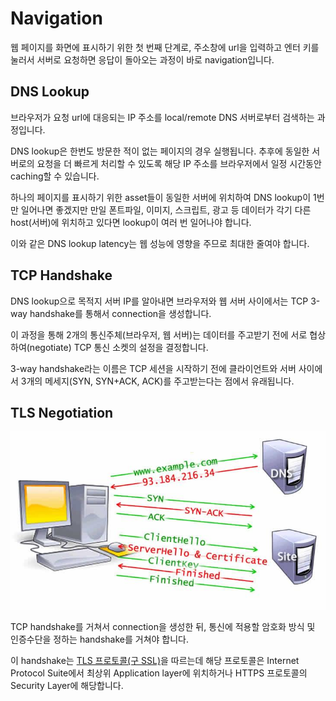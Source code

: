 # Navigation

웹 페이지를 화면에 표시하기 위한 첫 번째 단계로, 주소창에 url을 입력하고 엔터 키를 눌러서 서버로 요청하면 응답이 돌아오는 과정이 바로 navigation입니다.

## DNS Lookup

브라우저가 요청 url에 대응되는 IP 주소를 local/remote DNS 서버로부터 검색하는 과정입니다.

DNS lookup은 한번도 방문한 적이 없는 페이지의 경우 실행됩니다. 추후에 동일한 서버로의 요청을 더 빠르게 처리할 수 있도록 해당 IP 주소를 브라우저에서 일정 시간동안 caching할 수 있습니다.

하나의 페이지를 표시하기 위한 asset들이 동일한 서버에 위치하여 DNS lookup이 1번만 일어나면 좋겠지만 만일 폰트파일, 이미지, 스크립트, 광고 등 데이터가 각기 다른 host(서버)에 위치하고 있다면 lookup이 여러 번 일어나야 합니다.

이와 같은 DNS lookup latency는 웹 성능에 영향을 주므로 최대한 줄여야 합니다.

## TCP Handshake

DNS lookup으로 목적지 서버 IP를 알아내면 브라우저와 웹 서버 사이에서는 TCP 3-way handshake를 통해서 connection을 생성합니다.

이 과정을 통해 2개의 통신주체(브라우저, 웹 서버)는 데이터를 주고받기 전에 서로 협상하여(negotiate) TCP 통신 소켓의 설정을 결정합니다.

3-way handshake라는 이름은 TCP 세션을 시작하기 전에 클라이언트와 서버 사이에서 3개의 메세지(SYN, SYN+ACK, ACK)를 주고받는다는 점에서 유래됩니다.

## TLS Negotiation

![TLS Negotiation](./images/tls_negotiation.jpg)

TCP handshake를 거쳐서 connection을 생성한 뒤, 통신에 적용할 암호화 방식 및 인증수단을 정하는 handshake를 거쳐야 합니다.

이 handshake는 [TLS 프로토콜(구 SSL)](https://developer.mozilla.org/en-US/docs/Glossary/TLS)을 따르는데 해당 프로토콜은 Internet Protocol Suite에서 최상위 Application layer에 위치하거나 HTTPS 프로토콜의 Security Layer에 해당합니다.
